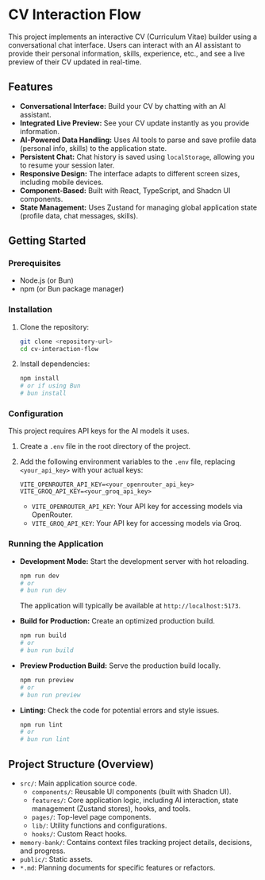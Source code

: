 # CV Interaction Flow

This project implements an interactive CV (Curriculum Vitae) builder using a conversational chat interface. Users can interact with an AI assistant to provide their personal information, skills, experience, etc., and see a live preview of their CV updated in real-time.

## Features

*   **Conversational Interface:** Build your CV by chatting with an AI assistant.
*   **Integrated Live Preview:** See your CV update instantly as you provide information.
*   **AI-Powered Data Handling:** Uses AI tools to parse and save profile data (personal info, skills) to the application state.
*   **Persistent Chat:** Chat history is saved using `localStorage`, allowing you to resume your session later.
*   **Responsive Design:** The interface adapts to different screen sizes, including mobile devices.
*   **Component-Based:** Built with React, TypeScript, and Shadcn UI components.
*   **State Management:** Uses Zustand for managing global application state (profile data, chat messages, skills).

## Getting Started

### Prerequisites

*   Node.js (or Bun)
*   npm (or Bun package manager)

### Installation

1.  Clone the repository:
    ```bash
    git clone <repository-url>
    cd cv-interaction-flow
    ```
2.  Install dependencies:
    ```bash
    npm install
    # or if using Bun
    # bun install
    ```

### Configuration

This project requires API keys for the AI models it uses.

1.  Create a `.env` file in the root directory of the project.
2.  Add the following environment variables to the `.env` file, replacing `<your_api_key>` with your actual keys:

    ```env
    VITE_OPENROUTER_API_KEY=<your_openrouter_api_key>
    VITE_GROQ_API_KEY=<your_groq_api_key>
    ```

    *   `VITE_OPENROUTER_API_KEY`: Your API key for accessing models via OpenRouter.
    *   `VITE_GROQ_API_KEY`: Your API key for accessing models via Groq.

### Running the Application

*   **Development Mode:** Start the development server with hot reloading.
    ```bash
    npm run dev
    # or
    # bun run dev
    ```
    The application will typically be available at `http://localhost:5173`.

*   **Build for Production:** Create an optimized production build.
    ```bash
    npm run build
    # or
    # bun run build
    ```

*   **Preview Production Build:** Serve the production build locally.
    ```bash
    npm run preview
    # or
    # bun run preview
    ```

*   **Linting:** Check the code for potential errors and style issues.
    ```bash
    npm run lint
    # or
    # bun run lint
    ```

## Project Structure (Overview)

*   `src/`: Main application source code.
    *   `components/`: Reusable UI components (built with Shadcn UI).
    *   `features/`: Core application logic, including AI interaction, state management (Zustand stores), hooks, and tools.
    *   `pages/`: Top-level page components.
    *   `lib/`: Utility functions and configurations.
    *   `hooks/`: Custom React hooks.
*   `memory-bank/`: Contains context files tracking project details, decisions, and progress.
*   `public/`: Static assets.
*   `*.md`: Planning documents for specific features or refactors. 
